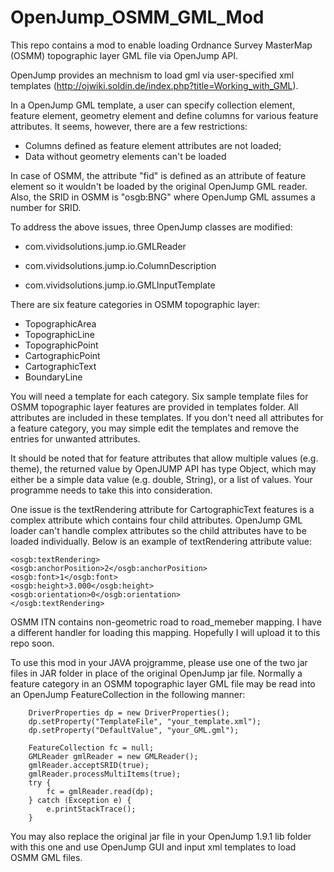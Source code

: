 # OpenJump_OSMM_GML_Mod

This repo contains a mod to enable loading Ordnance Survey MasterMap (OSMM) topographic layer GML file via OpenJump API.

OpenJump provides an mechnism to load gml via user-specified xml templates (http://ojwiki.soldin.de/index.php?title=Working_with_GML). 

In a OpenJump GML template, a user can specify collection element, feature element, geometry element and define columns for various feature attributes. It seems, however, there are a few restrictions:
- Columns defined as feature element attributes are not loaded; 
- Data without geometry elements can't be loaded

In case of OSMM, the attribute "fid" is defined as an attribute of feature element so it wouldn't be loaded by the original OpenJump GML reader. Also, the SRID in OSMM is "osgb:BNG" where OpenJump GML assumes a number for SRID.

To address the above issues, three OpenJump classes are modified:

- com.vividsolutions.jump.io.GMLReader

- com.vividsolutions.jump.io.ColumnDescription

- com.vividsolutions.jump.io.GMLInputTemplate

There are six feature categories in OSMM topographic layer:

- TopographicArea
- TopographicLine
- TopographicPoint
- CartographicPoint
- CartographicText
- BoundaryLine

You will need a template for each category. Six sample template files for OSMM topographic layer features are provided in templates folder. All attributes are included in these templates. If you don't need all attributes for a feature category, you may simple edit the templates and remove the entries for unwanted attributes.

It should be noted that for feature attributes that allow multiple values (e.g. theme), the returned value by OpenJUMP API has type Object, which may either be a simple data value (e.g. double, String), or a list of values. Your programme needs to take this into consideration.

One issue is the textRendering attribute for CartographicText features is a complex attribute which contains four child attributes. OpenJump GML loader can't handle complex attributes so the child attributes have to be loaded individually. Below is an example of textRendering attribute value:

	<osgb:textRendering>
	<osgb:anchorPosition>2</osgb:anchorPosition>
	<osgb:font>1</osgb:font>
	<osgb:height>3.000</osgb:height>
	<osgb:orientation>0</osgb:orientation>
	</osgb:textRendering>

OSMM ITN contains non-geometric road to road_memeber mapping. I have a different handler for loading this mapping. Hopefully I will upload it to this repo soon.

To use this mod in your JAVA projgramme, please use one of the two jar files in JAR folder in place of the original OpenJump jar file. Normally a feature category in an OSMM topographic layer GML file may be read into an OpenJump FeatureCollection in the following manner:

		DriverProperties dp = new DriverProperties();
		dp.setProperty("TemplateFile", "your_template.xml");
		dp.setProperty("DefaultValue", "your_GML.gml");
		
		FeatureCollection fc = null;
		GMLReader gmlReader = new GMLReader();
		gmlReader.acceptSRID(true);
		gmlReader.processMultiItems(true);
		try {
			fc = gmlReader.read(dp);
		} catch (Exception e) {
			e.printStackTrace();
		}

You may also replace the original jar file in your OpenJump 1.9.1 lib folder with this one and use OpenJump GUI and input xml templates to load OSMM GML files.
